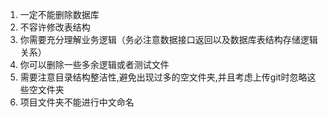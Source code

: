 1. 一定不能删除数据库
2. 不容许修改表结构
3. 你需要充分理解业务逻辑（务必注意数据接口返回以及数据库表结构存储逻辑关系）
4. 你可以删除一些多余逻辑或者测试文件
5. 需要注意目录结构整洁性,避免出现过多的空文件夹,并且考虑上传git时忽略这些空文件夹
6. 项目文件夹不能进行中文命名
